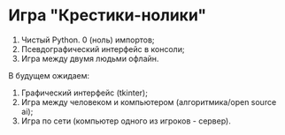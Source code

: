 # Игра "Крестики-нолики"

1. Чистый Python. 0 (ноль) импортов;
2. Псевдографический интерфейс в консоли;
3. Игра между двумя людьми офлайн.

В будущем ожидаем:
1. Графический интерфейс (tkinter);
2. Игра между человеком и компьютером (алгоритмика/open source ai);
3. Игра по сети (компьютер одного из игроков - сервер).
